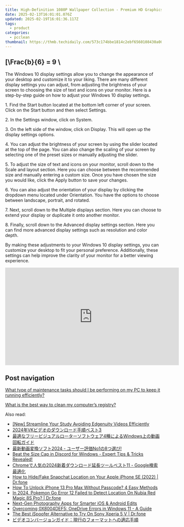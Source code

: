 ```yaml
---
title: High-Definition 1080P Wallpaper Collection - Premium HD Graphics by YL Computing
date: 2025-02-13T16:01:01.076Z
updated: 2025-02-19T16:01:36.117Z
tags:
  - product
categories:
  - pcclean
thumbnail: https://thmb.techidaily.com/573c174bbe1814c2ebf6560108430a00295460b2589a6751d5b34e698171f0aa.jpg
---
```


## \[\Frac{b}{6} = 9 \

The Windows 10 display settings allow you to change the appearance of your desktop and customize it to your liking. There are many different display settings you can adjust, from adjusting the brightness of your screen to choosing the size of text and icons on your monitor. Here is a step-by-step guide on how to adjust your Windows 10 display settings. 

1\. Find the Start button located at the bottom left corner of your screen. Click on the Start button and then select Settings.

2\. In the Settings window, click on System.

3\. On the left side of the window, click on Display. This will open up the display settings options. 

4\. You can adjust the brightness of your screen by using the slider located at the top of the page. You can also change the scaling of your screen by selecting one of the preset sizes or manually adjusting the slider.

5\. To adjust the size of text and icons on your monitor, scroll down to the Scale and layout section. Here you can choose between the recommended size and manually entering a custom size. Once you have chosen the size you would like, click the Apply button to save your changes.

6\. You can also adjust the orientation of your display by clicking the dropdown menu located under Orientation. You have the options to choose between landscape, portrait, and rotated.

7\. Next, scroll down to the Multiple displays section. Here you can choose to extend your display or duplicate it onto another monitor.

8\. Finally, scroll down to the Advanced display settings section. Here you can find more advanced display settings such as resolution and color depth. 

By making these adjustments to your Windows 10 display settings, you can customize your desktop to fit your personal preference. Additionally, these settings can help improve the clarity of your monitor for a better viewing experience.

<!-- affiliate ads begin -->
<iframe width="560" height="315" src="https://www.youtube.com/embed/c-BHGGIC0zE?si=FzUQKZa-bx8OlKuB" title="YouTube video player" frameborder="0" allow="accelerometer; autoplay; clipboard-write; encrypted-media; gyroscope; picture-in-picture; web-share" referrerpolicy="strict-origin-when-cross-origin" allowfullscreen></iframe>
<!-- affiliate ads end -->

## Post navigation

[What type of maintenance tasks should I be performing on my PC to keep it running efficiently?](https://tools.techidaily.com/pcclean/products/)

[What is the best way to clean my computer’s registry?](https://tools.techidaily.com/pcclean/products/)

<ins class="adsbygoogle"
     style="display:block"
     data-ad-format="autorelaxed"
     data-ad-client="ca-pub-7571918770474297"
     data-ad-slot="1223367746"></ins>

<ins class="adsbygoogle"
     style="display:block"
     data-ad-client="ca-pub-7571918770474297"
     data-ad-slot="8358498916"
     data-ad-format="auto"
     data-full-width-responsive="true"></ins>

<span class="atpl-alsoreadstyle">Also read:</span>
<div><ul>
<li><a href="https://some-skills.techidaily.com/new-streamline-your-study-avoiding-edgenuity-videos-efficiently/"><u>[New] Streamline Your Study Avoiding Edgenuity Videos Efficiently</u></a></li>
<li><a href="https://discover-best.techidaily.com/2024vk3/"><u>2024年VKビデオのダウンロード手順ベスト3</u></a></li>
<li><a href="https://discover-best.techidaily.com/4windows/"><u>最適なフリービジュアルローターソフトウェア4種によるWindows上の動画回転ガイド</u></a></li>
<li><a href="https://discover-best.techidaily.com/2024-no18/"><u>最新動画変換ソフト2024 - ユーザー評価No1の8つ選び!</u></a></li>
<li><a href="https://discover-best.techidaily.com/beat-the-size-cap-in-discord-for-windows-expert-tips-and-tricks-revealed/"><u>Beat the Size Cap in Discord for Windows - Expert Tips & Tricks Revealed!</u></a></li>
<li><a href="https://discover-best.techidaily.com/chrome202411-google/"><u>Chromeで人気の2024新着ダウンロード延長ツールベスト11 - Google検索最適化</u></a></li>
<li><a href="https://location-social.techidaily.com/how-to-hidefake-snapchat-location-on-your-apple-iphone-se-2022-drfone-by-drfone-virtual-ios/"><u>How to Hide/Fake Snapchat Location on Your Apple iPhone SE (2022) | Dr.fone</u></a></li>
<li><a href="https://ios-unlock.techidaily.com/how-to-unlock-iphone-13-pro-max-without-passcode-4-easy-methods-by-drfone-ios/"><u>How To Unlock iPhone 13 Pro Max Without Passcode? 4 Easy Methods</u></a></li>
<li><a href="https://pokemon-go-android.techidaily.com/in-2024-pokemon-go-error-12-failed-to-detect-location-on-nubia-red-magic-8s-pro-drfone-by-drfone-virtual-android/"><u>In 2024, Pokemon Go Error 12 Failed to Detect Location On Nubia Red Magic 8S Pro? | Dr.fone</u></a></li>
<li><a href="https://extra-hints.techidaily.com/next-gen-photography-apps-for-smarter-ios-and-android-edits/"><u>Next-Gen Photography Apps for Smarter iOS & Android Edits</u></a></li>
<li><a href="https://win11.techidaily.com/overcoming-0x8004def5-onedrive-errors-in-windows-11-a-guide/"><u>Overcoming 0X8004DEF5: OneDrive Errors in Windows 11 - A Guide</u></a></li>
<li><a href="https://android-pokemon-go.techidaily.com/the-best-ispoofer-alternative-to-try-on-sony-xperia-5-v-drfone-by-drfone-virtual-android/"><u>The Best iSpoofer Alternative to Try On Sony Xperia 5 V | Dr.fone</u></a></li>
<li><a href="https://discover-best.techidaily.com/44ot44oh44kq44kz44oz44oq44o844k444on44oz44ks44kk44oj77ya54plusplus6kgm44gu44ov44kp44o844oe44od44oi44g444gu6ygp5bplusc5oml6acg/"><u>ビデオコンバージョンガイド：現行のフォーマットへの適応手順</u></a></li>
</ul></div>

